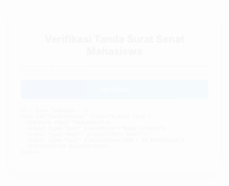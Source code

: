 <!DOCTYPE html>
<html lang="id">
<head>
  <meta charset="UTF-8" />
  <meta name="viewport" content="width=device-width, initial-scale=1" />
  <title>Verifikasi Surat SENAT MAHASISWA</title>
  <style>
    :root {
      color-scheme: light dark;
    }

    body {
      margin: 0;
      font-family: 'Segoe UI', sans-serif;
      background: linear-gradient(to bottom right, #e0f7ff, #d5e8ff);
      color: var(--text-color, #000000);
      transition: background 0.4s ease, color 0.4s ease;
    }

    @media (prefers-color-scheme: dark) {
      body {
        --bg-color: #121212;
        --text-color: #ffffff;
        background: linear-gradient(to bottom right, #1e1e1e, #2c2c2c);
      }

      table, th, td {
        border-color: #ffffff;
      }

      .popup {
        background-color: #333;
        color: #fff;
      }
    }

    @media (prefers-color-scheme: light) {
      body {
        --bg-color: #ffffff;
        --text-color: #000000;
      }

      table, th, td {
        border-color: #000000;
      }

      .popup {
        background-color: #f0f0f0;
        color: #000;
      }
    }

    .container {
      max-width: 600px;
      margin: 80px auto;
      padding: 30px;
      background: rgba(255,255,255,0.1);
      backdrop-filter: blur(15px);
      border-radius: 16px;
      box-shadow: 0 10px 40px rgba(0,0,0,0.3);
      animation: fadeIn 1s ease;
    }

    h2 {
      text-align: center;
      margin-bottom: 20px;
      font-weight: 700;
      font-size: 1.5rem;
    }

    form {
      display: flex;
      flex-direction: column;
      gap: 12px;
    }

    input[type="text"], input[type="email"] {
      padding: 14px;
      font-size: 16px;
      border-radius: 8px;
      border: 1px solid #ccc;
      outline: none;
      background-color: var(--bg-color);
      color: var(--text-color);
      transition: all 0.3s ease;
    }

    input[type="text"]::placeholder {
      color: #888;
    }

    button {
      padding: 14px;
      font-size: 16px;
      font-weight: bold;
      border: none;
      border-radius: 8px;
      cursor: pointer;
      background: linear-gradient(to right, #007bff, #00b4ff);
      color: white;
      transition: all 0.3s ease;
    }

    button:hover {
      background: linear-gradient(to right, #0056b3, #0093d0);
      transform: translateY(-2px);
    }

    #hasilVerifikasi {
      margin-top: 20px;
      animation: fadeInUp 0.6s ease;
    }

    table {
      width: 100%;
      border-collapse: collapse;
      margin-top: 12px;
      box-shadow: 0 0 10px rgba(0,0,0,0.2);
    }

    th, td {
      padding: 12px;
      border: 1px solid;
      text-align: left;
      background-color: rgba(255, 255, 255, 0.1);
    }

    th {
      background-color: rgba(0, 123, 255, 0.85);
      color: #fff;
    }

    .popup {
      position: fixed;
      bottom: 30px;
      right: 30px;
      padding: 14px 20px;
      border-radius: 10px;
      box-shadow: 0 6px 16px rgba(0,0,0,0.3);
      font-weight: 600;
      opacity: 0;
      pointer-events: none;
      transform: translateY(20px);
      transition: all 0.4s ease;
      z-index: 999;
    }

    .popup.show {
      opacity: 1;
      transform: translateY(0);
      pointer-events: auto;
    }

    .hidden-form {
      margin-top: 20px;
      opacity: 0;
      max-height: 0;
      overflow: hidden;
      transition: all 0.5s ease;
      transform: translateY(-10px);
    }

    .hidden-form.show {
      opacity: 1;
      max-height: 1000px;
      transform: translateY(0);
    }

    @keyframes fadeIn {
      from { opacity: 0; transform: scale(0.95); }
      to { opacity: 1; transform: scale(1); }
    }

    @keyframes fadeInUp {
      from { opacity: 0; transform: translateY(20px); }
      to { opacity: 1; transform: translateY(0); }
    }

    @media (max-width: 600px) {
      .container {
        margin: 20px;
        padding: 20px;
      }
    }
  </style>
</head>
<body>
  <div class="container">
    <h2>Verifikasi Tanda Surat Senat Mahasiswa</h2>
    <form id="formVerifikasi">
      <input type="text" id="nomorSurat" placeholder="Masukkan Nomor Surat" required>
      <button type="submit">Verifikasi</button>
    </form>
    <div id="hasilVerifikasi"></div>

    <!-- Form Tambahan -->
    <div id="formTambahan" class="hidden-form">
      <h3>Form Input Tambahan</h3>
      <input type="text" placeholder="Nama Lengkap">
      <input type="email" placeholder="Email">
      <input type="text" placeholder="NIM / ID Mahasiswa">
      <button>Kirim Data</button>
    </div>
  </div>

  <div class="popup" id="popupNotif"></div>

  <script>
    const dataSurat = {
      "01.010/KMH-STITNU/7052/V/2025": {
        judul: "Pengangkatan Pengurus Senat Mahasiswa STITNU AL-FARABI 2025-2026",
        tanggal: "21 Mei 2025",
        pengirim: "Ketua STITNU Al-Farabi Pangandaran"
      }
    };

    const formTambahan = document.getElementById('formTambahan');
    const inputSurat = document.getElementById('nomorSurat');

    inputSurat.addEventListener('input', function () {
      const nilai = inputSurat.value.trim().toUpperCase();
      if (nilai === "INPUT ADD") {
        formTambahan.classList.add('show');
      } else {
        formTambahan.classList.remove('show');
      }
    });

    function showPopup(message, success = true) {
      const popup = document.getElementById('popupNotif');
      popup.textContent = message;
      popup.style.backgroundColor = success ? 'rgba(0,200,100,0.9)' : 'rgba(255,50,50,0.9)';
      popup.classList.add('show');
      setTimeout(() => {
        popup.classList.remove('show');
      }, 3000);
    }

    document.getElementById('formVerifikasi').addEventListener('submit', function(e) {
      e.preventDefault();
      const nomor = inputSurat.value.trim();
      const hasil = document.getElementById('hasilVerifikasi');

      if (nomor === '') {
        hasil.innerHTML = '';
        showPopup('⚠️ Nomor surat tidak boleh kosong.', false);
        return;
      }

      if (dataSurat[nomor]) {
        const surat = dataSurat[nomor];
        hasil.innerHTML = `
          <div style="color: green;">
            <p>✅ Surat <strong>TERVERIFIKASI</strong></p>
            <table>
              <tr><th>Nomor Surat</th><td>${nomor}</td></tr>
              <tr><th>Perihal</th><td>${surat.judul}</td></tr>
              <tr><th>Tanggal</th><td>${surat.tanggal}</td></tr>
              <tr><th>Ditandatangani</th><td>${surat.pengirim}</td></tr>
            </table>
          </div>
        `;
        showPopup('✅ Surat berhasil diverifikasi.');
      } else {
        hasil.innerHTML = `<p style="color: red;">❌ Nomor surat <strong>tidak ditemukan</strong>.</p>`;
        showPopup('❌ Nomor surat tidak ditemukan.', false);
      }
    });
  </script>
</body>
</html>
